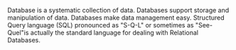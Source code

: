 Database is a systematic collection of data. Databases support storage and manipulation of data. Databases make data management easy.
Structured Query language (SQL) pronounced as "S-Q-L" or sometimes as "See-Quel"is actually the standard language for dealing with Relational Databases.
